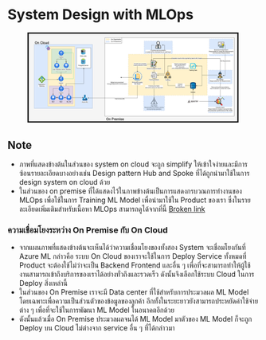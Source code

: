 # System Design with MLOps

<figure><img src="../.gitbook/assets/image (3) (1).png" alt=""><figcaption></figcaption></figure>

## Note

* ภาพที่แสดงข้างต้นในส่วนของ system on cloud จะถูก simplify ให้เข้าใจง่ายและมีการซ้อนรายละเอียดบางอย่างเช่น Design pattern Hub and Spoke ที่ได้ถูกนำมาใช้ในการ design system on cloud ด้วย
* ในส่วนของ on premise ที่ได้แสดงไว้ในภาพข้างต้นเป็นการแสดงกรบวณการทำงานของ MLOps เพื่อใช้ในการ Training ML Model เพื่อนำมาใช้ใน Product ของเรา ซึ่งในรายละเอียดเพิ่มเติมสำหรับเนื้อหา MLOps สามารถดูได้จากที่นี้ [Broken link](broken-reference "mention")

### ความเชื่อมโยงระหว่าง On Premise กับ On Cloud

* จากแผนภาพที่แสดงข้างต้นจะเห็นได้ว่าความเชื่อมโยงของทั้งสอง System จะเชื่อมโยงกันที่ Azure ML กล่าวคือ ระบบ On Cloud ของเราจะใช้ในการ Deploy Service ทั้งหมดที่ Product จะต้องใช้ไม่ว่าจะเป็น Backend Frontend และอื่น ๆ เพื่อที่จะสามารถทำให้ผู้ใช้งานสามารถเข้าถึงบริการของเราได้อย่างทั่วถึงและรวดเร็ว ดังนั้นจึงเลือกใช้ระบบ Cloud ในการ Deploy สิ่งเหล่านี้
* ในส่วนของ On Premise เราจะมี Data center ที่ใช้สำหรับการประมวลผล ML Model โดยเฉพาะเพื่อความเป็นส่วนตัวของข้อมูลของลูกค้า อีกทั้งในระยะยาวยังสามารถประหยัดค่าใช้จ่ายต่าง ๆ เพื่อที่จะใช้ในการพัฒนา ML Model ในอนาคตอีกด้วย
* ดังนั้นแล้วเมื่อ On Premise ประมวลผลจนได้ ML Model มาตัวของ ML Model ก็จะถูก Deploy บน Cloud ไม่ต่างจาก service อื่น ๆ ที่ได้กล่าวมา

